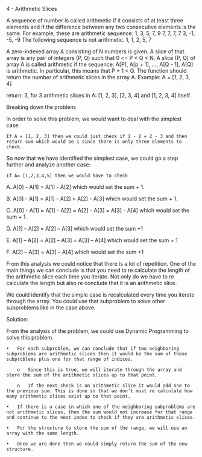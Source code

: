 4 - Arithmetic Slices

A sequence of number is called arithmetic if it consists of at least three elements and if the difference between any two consecutive elements is the same.
For example, these are arithmetic sequence:
1, 3, 5, 7, 9
7, 7, 7, 7
3, -1, -5, -9
The following sequence is not arithmetic.
1, 1, 2, 5, 7

A zero-indexed array A consisting of N numbers is given. A slice of that array is any pair of integers (P, Q) such that 0 <= P < Q < N.
A slice (P, Q) of array A is called arithmetic if the sequence:
A[P], A[p + 1], ..., A[Q - 1], A[Q] is arithmetic. In particular, this means that P + 1 < Q.
The function should return the number of arithmetic slices in the array A. 
Example: 
A = [1, 2, 3, 4]

return: 3, for 3 arithmetic slices in A: [1, 2, 3], [2, 3, 4] and [1, 2, 3, 4] itself.

Breaking down the problem:

In order to solve this problem, we would want to deal with the simplest case:

	If A = [1, 2, 3] then we could just check if 1 - 2 = 2 - 3 and then return sum which would be 1 since there is only three elements to check.
	
So now that we have identified the simplest case, we could go a step further and analyze another case:

	If A= [1,2,3,4,5] then we would have to check 
	
A.	A[0] -  A[1] = A[1] -  A[2] which would set the sum + 1.

B.	A[0] -  A[1] = A[1] - A[2] = A[2] - A[3] which would set the sum + 1.

C.	A[0] -  A[1] = A[1] - A[2] = A[2] - A[3] = A[3] - A[4] which would set the sum + 1.

D.	A[1] – A[2] = A[2] – A[3] which would set the sum +1

E.	A[1] – A[2] = A[2] – A[3] = A[3] – A[4] which would set the sum + 1

F.	A[2] – A[3] = A[3] – A[4] which would set the sum +1

From this analysis we could notice that there is a lot of repetition. One of the main things we can conclude is that you need to re calculate the length of the arithmetic slice each time you iterate. Not only do we have to re calculate the length but also re conclude that it is an arithmetic slice. 

We could identify that the simple case is recalculated every time you iterate through the array. You could use that subproblem to solve other subproblems like in the case above. 

Solution:

From the analysis of the problem, we could use Dynamic Programming to solve this problem. 

	•	For each subproblem, we can conclude that if two neighboring subproblems are arithmetic slices then it would be the sum of those subproblems plus one for that range of indices. 
	
		o	Since this is true, we will iterate through the array and store the sum of the arithmetic slices up to that point.
		
		o	If the next check is an arithmetic slice it would add one to the previous sum. This is done so that we don’t must re calculate how many arithmetic slices exist up to that point. 
		
	•	If there is a case in which one of the neighboring subproblems are not arithmetic slices, then the sum would not increase for that range and continue to the next index to check if they are arithmetic slices. 
	
	•	For the structure to store the sum of the range, we will use an array with the same length. 
	
	•	Once we are done then we could simply return the sum of the new structure. 
	




